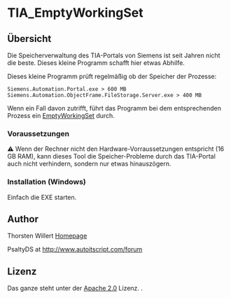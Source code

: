# TIA_EmptyWorkingSet

## Übersicht

Die Speicherverwaltung des TIA-Portals von Siemens ist seit Jahren nicht die beste.
Dieses kleine Programm schafft hier etwas Abhilfe.


Dieses kleine Programm prüft regelmäßig ob der Speicher der Prozesse:
```
Siemens.Automation.Portal.exe > 600 MB
Siemens.Automation.ObjectFrame.FileStorage.Server.exe > 400 MB
```

Wenn ein Fall davon zutrifft, führt das Programm bei dem entsprechenden Prozess ein [EmptyWorkingSet](https://docs.microsoft.com/en-us/windows/win32/api/psapi/nf-psapi-emptyworkingset) durch.

### Voraussetzungen

:warning: Wenn der Rechner nicht den Hardware-Vorraussetzungen entspricht (16 GB RAM), kann dieses Tool die Speicher-Probleme durch das TIA-Portal auch nicht verhindern, sondern nur etwas hinauszögern.

### Installation (Windows)

Einfach die EXE starten. 


## Author
Thorsten Willert [Homepage](http://www.thorsten-willert.de/)

PsaltyDS at http://www.autoitscript.com/forum

## Lizenz
Das ganze steht unter der [Apache 2.0](https://github.com/THWillert/HomeMatic_CSS/blob/master/LICENSE) Lizenz.
.
